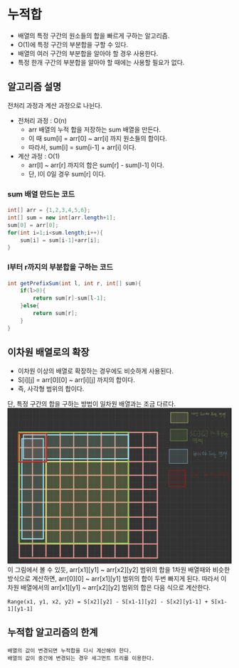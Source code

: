 # 누적합
- 배열의 특정 구간의 원소들의 합을 빠르게 구하는 알고리즘.
- O(1)에 특정 구간의 부분합을 구할 수 있다.
- 배열의 여러 구간의 부분합을 알아야 할 경우 사용한다.
- 특정 한개 구간의 부분합을 알아야 할 때에는 사용할 필요가 없다.

## 알고리즘 설명
전처리 과정과 계산 과정으로 나뉜다.
- 전처리 과정 : O(n)
    - arr 배열의 누적 합을 저장하는 sum 배열을 만든다.
    - 이 때 sum[i] = arr[0] ~ arr[i] 까지 원소들의 합이다.
    - 따라서, sum[i] = sum[i-1] + arr[i] 이다.
- 계산 과정 : O(1)
    - arr[l] ~ arr[r] 까지의 합은 sum[r] - sum[l-1] 이다.
    - 단, l이 0일 경우 sum[r] 이다.
### sum 배열 만드는 코드
```JAVA
int[] arr = {1,2,3,4,5,6};
int[] sum = new int[arr.length+1];
sum[0] = arr[0];
for(int i=1;i<sum.length;i++){
    sum[i] = sum[i-1]+arr[i];
}
```
### l부터 r까지의 부분합을 구하는 코드
```JAVA
int getPrefixSum(int l, int r, int[] sum){
    if(l>0){
        return sum[r]-sum[l-1];
    }else{
        return sum[r];
    }
}
```
## 이차원 배열로의 확장
- 이차원 이상의 배열로 확장하는 경우에도 비슷하게 사용된다.
- S[i][j] = arr[0][0] ~ arr[i][j] 까지의 합이다.
- 즉, 사각형 범위의 합이다.

단, 특정 구간의 합을 구하는 방법이 일차원 배열과는 조금 다르다.
<img src="이차원 누적합.jpeg">
이 그림에서 볼 수 있듯, arr[x1][y1] ~ arr[x2][y2] 범위의 합을 1차원 배열때와 비슷한 방식으로 계산하면, arr[0][0] ~ arr[x1][y1] 범위의 합이 두번 빠지게 된다. 따라서 이차원 배열에서의 arr[x1][y1] ~ arr[x2][y2] 범위의 합은 다음 식으로 계산한다.

    Range(x1, y1, x2, y2) = S[x2][y2] - S[x1-1][y2] - S[x2][y1-1] + S[x1-1][y1-1]
## 누적합 알고리즘의 한계
    배열의 값이 변경되면 누적합을 다시 계산해야 한다.
    배열의 값이 중간에 변경되는 경우 세그먼트 트리를 이용한다.